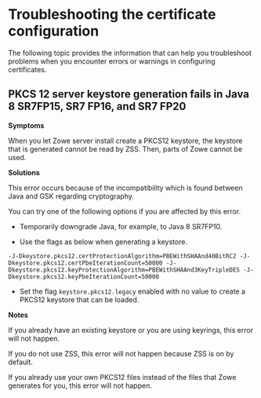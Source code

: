 # Troubleshooting the certificate configuration

The following topic provides the information that can help you troubleshoot problems when you encounter errors or warnings in configuring certificates.

## PKCS 12 server keystore generation fails in Java 8 SR7FP15, SR7 FP16, and SR7 FP20

**Symptoms**

When you let Zowe server install create a PKCS12 keystore, the keystore that is generated cannot be read by ZSS. Then, parts of Zowe cannot be used. 

**Solutions**

This error occurs because of the incompatibility which is found between Java and GSK regarding cryptography.

You can try one of the following options if you are affected by this error.

- Temporarily downgrade Java, for example, to Java 8 SR7FP10.

- Use the flags as below when generating a keystore. 

```
-J-Dkeystore.pkcs12.certProtectionAlgorithm=PBEWithSHAAnd40BitRC2 -J-
Dkeystore.pkcs12.certPbeIterationCount=50000 -J-
Dkeystore.pkcs12.keyProtectionAlgorithm=PBEWithSHAAnd3KeyTripleDES -J-
Dkeystore.pkcs12.keyPbeIterationCount=50000
```

- Set the flag `keystore.pkcs12.legacy` enabled with no value to create a PKCS12 keystore that can be loaded.

**Notes**

If you already have an existing keystore or you are using keyrings, this error will not happen.

If you do not use ZSS, this error will not happen because ZSS is on by default.

If you already use your own PKCS12 files instead of the files that Zowe generates for you, this error will not happen. 
